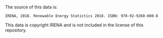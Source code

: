 The source of this data is:

    IRENA, 2018. Renewable Energy Statistics 2018. ISBN: 978-92-9260-080-8

This data is copyright IRENA and is not included in the license of this repository.
